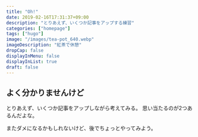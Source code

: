 ```yaml
---
title: "Oh!"
date: 2019-02-16T17:31:37+09:00
description: "とりあえず、いくつか記事をアップする練習"
categories: ["homepage"]
tags: ["hugo"]
image: "/images/tea-pot_640.webp"
imageDescription: "紅茶で休憩"
dropCap: false
displayInMenu: false
displayInList: true
draft: false
---
```

## よく分かりませんけど
とりあえず、いくつか記事をアップしながら考えてみる。
思い当たるのが2つあるんだよな。

またダメになるかもしれないけど、後でちょっとやってみよう。
